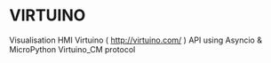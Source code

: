 # VIRTUINO
 Visualisation HMI Virtuino ( http://virtuino.com/ ) API using Asyncio &amp; MicroPython Virtuino_CM protocol
